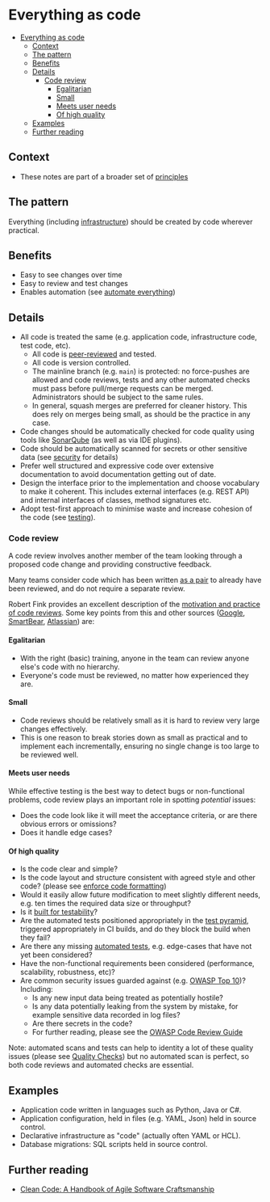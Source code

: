 # Everything as code

- [Everything as code](#everything-as-code)
  - [Context](#context)
  - [The pattern](#the-pattern)
  - [Benefits](#benefits)
  - [Details](#details)
    - [Code review](#code-review)
      - [Egalitarian](#egalitarian)
      - [Small](#small)
      - [Meets user needs](#meets-user-needs)
      - [Of high quality](#of-high-quality)
  - [Examples](#examples)
  - [Further reading](#further-reading)

## Context

- These notes are part of a broader set of [principles](../principles.md)

## The pattern

Everything (including [infrastructure](../practices/cloud-services.md)) should be created by code wherever practical.

## Benefits

- Easy to see changes over time
- Easy to review and test changes
- Enables automation (see [automate everything](automate-everything.md))

## Details

- All code is treated the same (e.g. application code, infrastructure code, test code, etc).
  - All code is [peer-reviewed](#code-review) and tested.
  - All code is version controlled.
  - The mainline branch (e.g. `main`) is protected: no force-pushes are allowed and code reviews, tests and any other automated checks must pass before pull/merge requests can be merged. Administrators should be subject to the same rules.
  - In general, squash merges are preferred for cleaner history. This does rely on merges being small, as should be the practice in any case.
- Code changes should be automatically checked for code quality using tools like [SonarQube](../tools/sonarqube.md) (as well as via IDE plugins).
- Code should be automatically scanned for secrets or other sensitive data (see [security](../practices/security.md) for details)
- Prefer well structured and expressive code over extensive documentation to avoid documentation getting out of date.
- Design the interface prior to the implementation and choose vocabulary to make it coherent. This includes external interfaces (e.g. REST API) and internal interfaces of classes, method signatures etc.
- Adopt test-first approach to minimise waste and increase cohesion of the code (see [testing](../practices/testing.md)).

### Code review

A code review involves another member of the team looking through a proposed code change and providing constructive feedback.

Many teams consider code which has been written [as a pair](https://martinfowler.com/articles/on-pair-programming.html) to already have been reviewed, and do not require a separate review.

Robert Fink provides an excellent description of the [motivation and practice of code reviews](https://blog.palantir.com/code-review-best-practices-19e02780015f). Some key points from this and other sources ([Google](https://github.com/google/eng-practices/blob/master/review/reviewer/index.md), [SmartBear](https://smartbear.com/learn/code-review/best-practices-for-peer-code-review/), [Atlassian](https://www.atlassian.com/agile/software-development/code-reviews)) are:

#### Egalitarian

- With the right (basic) training, anyone in the team can review anyone else's code with no hierarchy.
- Everyone's code must be reviewed, no matter how experienced they are.

#### Small

- Code reviews should be relatively small as it is hard to review very large changes effectively.
- This is one reason to break stories down as small as practical and to implement each incrementally, ensuring no single change is too large to be reviewed well.

#### Meets user needs

While effective testing is the best way to detect bugs or non-functional problems, code review plays an important role in spotting _potential_ issues:

- Does the code look like it will meet the acceptance criteria, or are there obvious errors or omissions?
- Does it handle edge cases?

#### Of high quality

- Is the code clear and simple?
- Is the code layout and structure consistent with agreed style and other code? (please see [enforce code formatting](enforce-code-formatting.md))
- Would it easily allow future modification to meet slightly different needs, e.g. ten times the required data size or throughput?
- Is it [built for testability](../practices/structured-code.md)?
- Are the automated tests positioned appropriately in the [test pyramid](https://martinfowler.com/articles/practical-test-pyramid.html), triggered appropriately in CI builds, and do they block the build when they fail?
- Are there any missing [automated tests](../practices/testing.md), e.g. edge-cases that have not yet been considered?
- Have the non-functional requirements been considered (performance, scalability, robustness, etc)?
- Are common security issues guarded against (e.g. [OWASP Top 10](https://owasp.org/www-project-top-ten/))? Including:
  - Is any new input data being treated as potentially hostile?
  - Is any data potentially leaking from the system by mistake, for example sensitive data recorded in log files?
  - Are there secrets in the code?
  - For further reading, please see the [OWASP Code Review Guide](https://owasp.org/www-pdf-archive/OWASP_Code_Review_Guide_v2.pdf)

Note: automated scans and tests can help to identity a lot of these quality issues (please see [Quality Checks](../quality-checks.md)) but no automated scan is perfect, so both code reviews and automated checks are essential.

## Examples

- Application code written in languages such as Python, Java or C#.
- Application configuration, held in files (e.g. YAML, Json) held in source control.
- Declarative infrastructure as "code" (actually often YAML or HCL).
- Database migrations: SQL scripts held in source control.

## Further reading

- [Clean Code: A Handbook of Agile Software Craftsmanship](https://www.oreilly.com/library/view/clean-code-a/9780136083238/)
